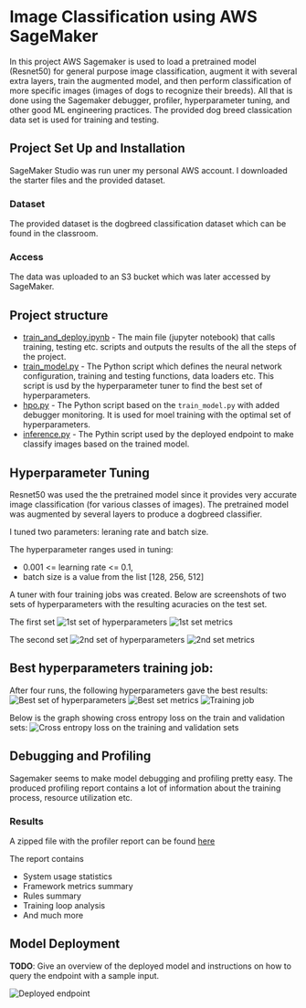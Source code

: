 # Image Classification using AWS SageMaker
In this project AWS Sagemaker is used to load a pretrained model (Resnet50) for general purpose image classification, augment it with several extra layers, train the augmented model, and then perform classification of more specific images (images of dogs to recognize their breeds). All that is done using the Sagemaker debugger, profiler, hyperparameter tuning, and other good ML engineering practices. The provided dog breed classication data set is used for training and testing.

## Project Set Up and Installation
SageMaker Studio was run uner my personal AWS account. I downloaded the starter files and the provided dataset.

### Dataset
The provided dataset is the dogbreed classification dataset which can be found in the classroom.

### Access
The data was uploaded to an S3 bucket which was later accessed by SageMaker.

## Project structure
- [train_and_deploy.ipynb](train_and_deploy.ipynb) - The main file (jupyter notebook) that calls training, testing etc. scripts and outputs the results of the all the steps of the project.
- [train_model.py](train_model.py) - The Python script which defines the neural network configuration, training and testing functions, data loaders etc. This script is usd by the hyperparameter tuner to find the best set of hyperparameters.
- [hpo.py](hpo.py) - The Python script based on the `train_model.py` with added debugger monitoring. It is used for moel training with the optimal set of hyperparameters.
- [inference.py](inference.py) - The Pythin script used by the deployed endpoint to make classify images based on the trained model.

## Hyperparameter Tuning
Resnet50 was used the the pretrained model since it provides very accurate image classification (for various classes of images). The pretrained model was augmented by several layers to produce a dogbreed classifier.

I tuned two parameters: leraning rate and batch size.

The hyperparameter ranges used in tuning:
- 0.001 <= learning rate <= 0.1,
- batch size is a value from the list [128, 256, 512]

A tuner with four training jobs was created. Below are screenshots of two sets of hyperparameters with the resulting acuracies on the test set.

The first set
![1st set of hyperparameters](Screenshots/Tuner-1st_training_job.png "1st set of hyperparameters")
![1st set metrics](Screenshots/Training_metrics_1st_set.png "1st set metrics")

The second set
![2nd set of hyperparameters](Screenshots/Tuner-2nd_training_job.png "2nd set of hyperparameters")
![2nd set metrics](Screenshots/Training_metrics_2nd_set.png "2nd set metrics")

## Best hyperparameters training job:
After four runs, the following hyperparameters gave the best results:
![Best set of hyperparameters](Screenshots/Tuner-best_training_job.png "Best set of hyperparameters")
![Best set metrics](Screenshots/Training_metrics_best_set.png "Best set metrics")
![Training job](Screenshots/Training_job_completed.png "Training job")

Below is the graph showing cross entropy loss on the train and validation sets:
![Cross entropy loss on the training and validation sets](Screenshots/CrossEntropyLoss.png "Cross entropy loss on the train and validation sets")

## Debugging and Profiling
Sagemaker seems to make model debugging and profiling pretty easy. The produced profiling report contains a lot of information about the training process, resource utilization etc.

### Results
A zipped file with the profiler report can be found [here](profiler_report.zip)

The report contains
- System usage statistics
- Framework metrics summary
- Rules summary
- Training loop analysis
- And much more

## Model Deployment
**TODO**: Give an overview of the deployed model and instructions on how to query the endpoint with a sample input.

![Deployed endpoint](Screenshots/Endpoint_created.png "Deployed endpoint")
